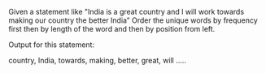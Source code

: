 Given a statement like "India is a great country and I will work towards making our country the better India” 
Order the unique words by frequency first then by length of the word and then by position from left.



Output for this statement:

country, India, towards, making, better, great, will …..



